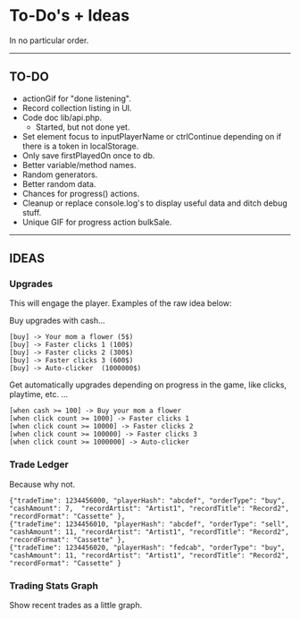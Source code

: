# To-Do's + Ideas

In no particular order.

---

## TO-DO

- actionGif for "done listening".
- Record collection listing in UI.
- Code doc lib/api.php.
  - Started, but not done yet.
- Set element focus to inputPlayerName or ctrlContinue depending on if there is a token in localStorage.
- Only save firstPlayedOn once to db.
- Better variable/method names.
- Random generators.
- Better random data.
- Chances for progress() actions.
- Cleanup or replace console.log's to display useful data and ditch debug stuff.
- Unique GIF for progress action bulkSale.

---

## IDEAS

### Upgrades

This will engage the player. Examples of the raw idea below:

Buy upgrades with cash...

    [buy] -> Your mom a flower (5$)
    [buy] -> Faster clicks 1 (100$)
    [buy] -> Faster clicks 2 (300$)
    [buy] -> Faster clicks 3 (600$)
    [buy] -> Auto-clicker  (1000000$)

Get automatically upgrades depending on progress in the game, like clicks, playtime, etc. ...

    [when cash >= 100] -> Buy your mom a flower
    [when click count >= 1000] -> Faster clicks 1
    [when click count >= 10000] -> Faster clicks 2
    [when click count >= 100000] -> Faster clicks 3
    [when click count >= 1000000] -> Auto-clicker

### Trade Ledger

Because why not.

    {"tradeTime": 1234456000, "playerHash": "abcdef", "orderType": "buy",  "cashAmount": 7,  "recordArtist": "Artist1", "recordTitle": "Record2", "recordFormat": "Cassette" },
    {"tradeTime": 1234456010, "playerHash": "abcdef", "orderType": "sell", "cashAmount": 11, "recordArtist": "Artist1", "recordTitle": "Record2", "recordFormat": "Cassette" },
    {"tradeTime": 1234456020, "playerHash": "fedcab", "orderType": "buy",  "cashAmount": 11, "recordArtist": "Artist1", "recordTitle": "Record2", "recordFormat": "Cassette" }

### Trading Stats Graph

Show recent trades as a little graph.
